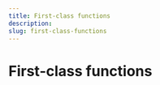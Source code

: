 ```yaml
---
title: First-class functions
description: 
slug: first-class-functions
---
```


# First-class functions

